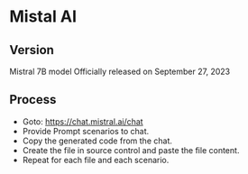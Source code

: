 # Mistal AI

## Version
Mistral 7B model
Officially released on September 27, 2023

## Process
* Goto: https://chat.mistral.ai/chat
* Provide Prompt scenarios to chat.  
* Copy the generated code from the chat.  
* Create the file in source control and paste the file content.  
* Repeat for each file and each scenario.  
